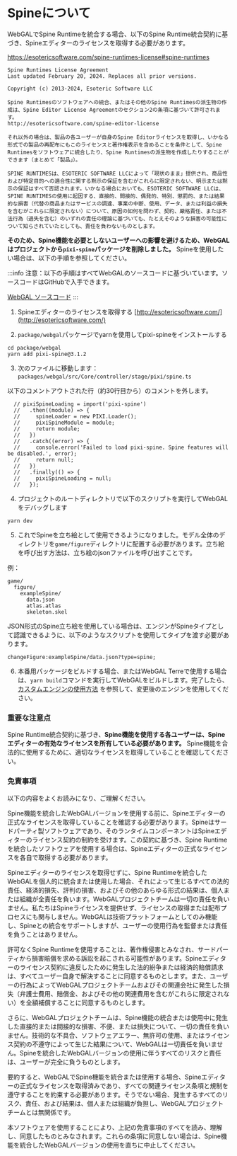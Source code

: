 # Spineについて

WebGALでSpine Runtimeを統合する場合、以下のSpine Runtime統合契約に基づき、Spineエディターのライセンスを取得する必要があります。

https://esotericsoftware.com/spine-runtimes-license#spine-runtimes

```
Spine Runtimes License Agreement
Last updated February 20, 2024. Replaces all prior versions.

Copyright (c) 2013-2024, Esoteric Software LLC

Spine Runtimesのソフトウェアへの統合、またはその他のSpine Runtimesの派生物の作成は、Spine Editor License Agreementのセクション2の条項に基づいて許可されます。
http://esotericsoftware.com/spine-editor-license

それ以外の場合は、製品の各ユーザーが自身のSpine Editorライセンスを取得し、いかなる形式での製品の再配布にもこのライセンスと著作権表示を含めることを条件として、Spine Runtimesをソフトウェアに統合したり、Spine Runtimesの派生物を作成したりすることができます（まとめて「製品」）。

SPINE RUNTIMESは、ESOTERIC SOFTWARE LLCによって「現状のまま」提供され、商品性および特定目的への適合性に関する黙示の保証を含むがこれらに限定されない、明示または黙示の保証はすべて否認されます。いかなる場合においても、ESOTERIC SOFTWARE LLCは、SPINE RUNTIMESの使用に起因する、直接的、間接的、偶発的、特別、懲罰的、または結果的な損害（代替の商品またはサービスの調達、事業の中断、使用、データ、または利益の損失を含むがこれらに限定されない）について、原因の如何を問わず、契約、厳格責任、または不法行為（過失を含む）のいずれの責任の理論に基づいても、たとえそのような損害の可能性について知らされていたとしても、責任を負わないものとします。
```

**そのため、Spine機能を必要としないユーザーへの影響を避けるため、WebGALはプロジェクトから`pixi-spine`パッケージを削除しました。** Spineを使用したい場合は、以下の手順を参照してください。

:::info
注意：以下の手順はすべてWebGALのソースコードに基づいています。ソースコードはGitHubで入手できます。

[WebGAL ソースコード](https://github.com/OpenWebGAL/WebGAL)
:::

1. Spineエディターのライセンスを取得する [http://esotericsoftware.com/](http://esotericsoftware.com/)

2. `package/webgal`パッケージでyarnを使用してpixi-spineをインストールする

```
cd package/webgal
yarn add pixi-spine@3.1.2
```

3. 次のファイルに移動します： `packages/webgal/src/Core/controller/stage/pixi/spine.ts`

以下のコメントアウトされた行（約30行目から）のコメントを外します。

```
  // pixiSpineLoading = import('pixi-spine')
  //   .then((module) => {
  //     spineLoader = new PIXI.Loader();
  //     pixiSpineModule = module;
  //     return module;
  //   })
  //   .catch((error) => {
  //     console.error('Failed to load pixi-spine. Spine features will be disabled.', error);
  //     return null;
  //   })
  //   .finally(() => {
  //     pixiSpineLoading = null;
  //   });
```

4. プロジェクトのルートディレクトリで以下のスクリプトを実行してWebGALをデバッグします

`yarn dev`

5. これでSpineを立ち絵として使用できるようになりました。モデル全体のディレクトリを`game/figure`ディレクトリに配置する必要があります。立ち絵を呼び出す方法は、立ち絵のjsonファイルを呼び出すことです。

例：
```
game/
  figure/
    exampleSpine/
      data.json
      atlas.atlas
      skeleton.skel
```

JSON形式のSpine立ち絵を使用している場合は、エンジンがSpineタイプとして認識できるように、以下のようなスクリプトを使用してタイプを渡す必要があります。

```
changeFigure:exampleSpine/data.json?type=spine;
```

6. 本番用パッケージをビルドする場合、またはWebGAL Terreで使用する場合は、`yarn build`コマンドを実行してWebGALをビルドします。完了したら、[カスタムエンジンの使用方法](derivative) を参照して、変更後のエンジンを使用してください。


### 重要な注意点

Spine Runtime統合契約に基づき、**Spine機能を使用する各ユーザーは、Spineエディターの有効なライセンスを所有している必要があります。** Spine機能を合法的に使用するために、適切なライセンスを取得していることを確認してください。

### 免責事項

以下の内容をよくお読みになり、ご理解ください。

Spine機能を統合したWebGALバージョンを使用する前に、Spineエディターの正式なライセンスを取得していることを確認する必要があります。Spineはサードパーティ製ソフトウェアであり、そのランタイムコンポーネントはSpineエディターのライセンス契約の制約を受けます。この契約に基づき、Spine Runtimeを統合したソフトウェアを使用する場合は、Spineエディターの正式なライセンスを各自で取得する必要があります。

Spineエディターのライセンスを取得せずに、Spine Runtimeを統合したWebGALを個人的に統合または使用した場合、それによって生じるすべての法的責任、経済的損失、評判の損害、およびその他のあらゆる形式の結果は、個人または組織が全責任を負います。WebGALプロジェクトチームは一切の責任を負いません。私たちはSpineライセンスを提供せず、ライセンスの取得または配布プロセスにも関与しません。WebGALは技術プラットフォームとしてのみ機能し、Spineとの統合をサポートしますが、ユーザーの使用行為を監督または責任を負うことはありません。

許可なくSpine Runtimeを使用することは、著作権侵害とみなされ、サードパーティから損害賠償を求める訴訟を起こされる可能性があります。Spineエディターのライセンス契約に違反したために発生した法的紛争または経済的賠償請求は、すべてユーザー自身で解決することに同意するものとします。また、ユーザーの行為によってWebGALプロジェクトチームおよびその関連会社に発生した損失（弁護士費用、賠償金、およびその他の関連費用を含むがこれらに限定されない）を全額補償することに同意するものとします。

さらに、WebGALプロジェクトチームは、Spine機能の統合または使用中に発生した直接的または間接的な損害、不便、または損失について、一切の責任を負いません。技術的な不具合、ソフトウェアエラー、無許可の使用、またはライセンス契約の不遵守によって生じた結果について、WebGALは一切責任を負いません。Spineを統合したWebGALバージョンの使用に伴うすべてのリスクと責任は、ユーザーが完全に負うものとします。

要約すると、WebGALでSpine機能を統合または使用する場合、Spineエディターの正式なライセンスを取得済みであり、すべての関連ライセンス条項と規制を遵守することを約束する必要があります。そうでない場合、発生するすべてのリスク、責任、および結果は、個人または組織が負担し、WebGALプロジェクトチームとは無関係です。

本ソフトウェアを使用することにより、上記の免責事項のすべてを読み、理解し、同意したものとみなされます。これらの条項に同意しない場合は、Spine機能を統合したWebGALバージョンの使用を直ちに中止してください。
